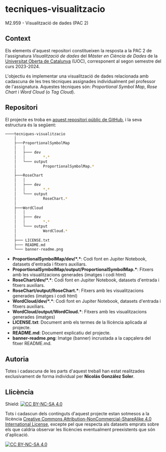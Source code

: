 # tecniques-visualitzacio
M2.959 - Visualització de dades (PAC 2)


## Context

Els elements d'aquest repositori constitueixen la resposta a la PAC 2 de l'assignatura *Visualització de dades* del *Màster en Ciència de Dades* de la [Universitat Oberta de Catalunya](https://www.uoc.edu/portal/ca/index.html) (UOC), corresponent al segon semestre del curs 2023-2024.

L'objectiu és implementar una visualització de dades relacionada amb cadascuna de les tres tècniques assignades individualment pel professor de l'assignatura. Aquestes tècniques són: *Proportional Symbol Map*, *Rose Chart* i *Word Cloud* (o *Tag Cloud*).


## Repositori

El projecte es troba en [aquest repositori públic de GitHub](https://github.com/ngonzalezs-UOC/tecniques-visualitzacio), i la seva estructura és la següent: 

```bash
────tecniques-visualitzacio
    │
    ├───ProportionalSymbolMap
    │   │     
    │   ├─── dev
    │   │        *.*
    │   └─── output
    │            ProportionalSymbolMap.*
    │
    ├───RoseChart
    │   │     
    │   ├─── dev
    │   │        *.*
    │   └─── output
    │            RoseChart.*
    │
    ├───WordCloud
    │   │     
    │   ├─── dev
    │   │        *.*
    │   └─── output
    │            WordCloud.*
    │
    ├─── LICENSE.txt
    ├─── README.md
    └─── banner-readme.png 

```
- **ProportionalSymbolMap/dev/\*.\***: Codi font en Jupiter Notebook, datasets d'entrada i fitxers auxiliars.
- **ProportionalSymbolMap/output/ProportionalSymbolMap.\***: Fitxers amb les visualitzacions generades (imatges i codi html)
- **RoseChart/dev/\*.\***: Codi font en Jupiter Notebook, datasets d'entrada i fitxers auxiliars.
- **RoseChart/output/RoseChart.\***: Fitxers amb les visualitzacions generades (imatges i codi html)
- **WordCloud/dev/\*.\***: Codi font en Jupiter Notebook, datasets d'entrada i fitxers auxiliars.
- **WordCloud/output/WordCloud.\***: Fitxers amb les visualitzacions generades (imatges)
- **LICENSE.txt**: Document amb els termes de la llicència aplicada al projecte.
- **README.md**: Document explicatiu del projecte.
- **banner-readme.png**: Imatge (banner) incrustada a la capçalera del fitxer README.md.

## Autoria

Totes i cadascuna de les parts d'aquest treball han estat realitzades exclusivament de forma individual per **Nicolás González Soler**.

## Llicència

Shield: [![CC BY-NC-SA 4.0][cc-by-nc-sa-shield]][cc-by-nc-sa]

Tots i cadascun dels continguts d'aquest projecte estan sotmesos a la llicència
[Creative Commons Attribution-NonCommercial-ShareAlike 4.0 International License][cc-by-nc-sa], excepte pel que respecta als datasets emprats sobre els que caldria observar les llicències eventualment preexistents que són d'aplicació.

[![CC BY-NC-SA 4.0][cc-by-nc-sa-image]][cc-by-nc-sa]

[cc-by-nc-sa]: http://creativecommons.org/licenses/by-nc-sa/4.0/
[cc-by-nc-sa-image]: https://licensebuttons.net/l/by-nc-sa/4.0/88x31.png
[cc-by-nc-sa-shield]: https://img.shields.io/badge/License-CC%20BY--NC--SA%204.0-lightgrey.svg
